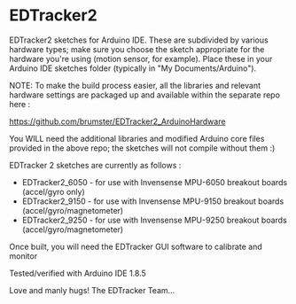 # EDTracker2

EDTracker2 sketches for Arduino IDE. These are subdivided by various hardware
types; make sure you choose the sketch appropriate for the hardware you're using
(motion sensor, for example). Place these in your Arduino IDE sketches folder
(typically in "My Documents/Arduino").

NOTE: To make the build process easier, all the libraries and relevant hardware
settings are packaged up and available within the separate repo here :

https://github.com/brumster/EDTracker2_ArduinoHardware

You WILL need the additional libraries and modified Arduino core files provided in the
above repo; the sketches will not compile without them :)

EDTracker 2 sketches are currently as follows :

- EDTracker2_6050 - for use with Invensense MPU-6050 breakout boards (accel/gyro only)
- EDTracker2_9150 - for use with Invensense MPU-9150 breakout boards (accel/gyro/magnetometer)
- EDTracker2_9250 - for use with Invensense MPU-9250 breakout boards (accel/gyro/magnetometer)

Once built, you will need the EDTracker GUI software to calibrate and monitor

Tested/verified with Arduino IDE 1.8.5

Love and manly hugs!
The EDTracker Team...
